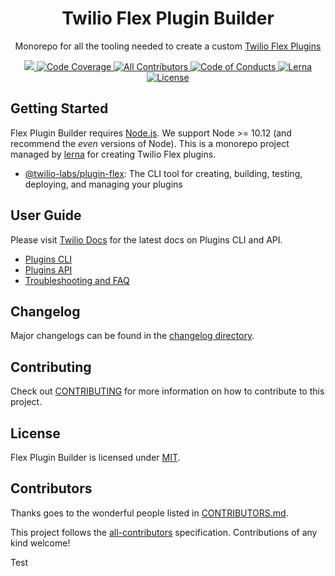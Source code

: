 <h1 align="center">Twilio Flex Plugin Builder</h1>
<p align="center">Monorepo for all the tooling needed to create a custom <a href="https://www.twilio.com/docs/flex/developer/plugins" target="_blank">Twilio Flex Plugins</a>
</p>

<p align="center">
    <a href="https://app.circleci.com/pipelines/github/twilio/flex-plugin-builder?branch=main" >
        <img src="https://circleci.com/gh/twilio/flex-plugin-builder/tree/main.svg?style=shield" />
    </a>
    <a href="https://codecov.io/gh/twilio/flex-plugin-builder">
        <img src="https://codecov.io/gh/twilio/flex-plugin-builder/branch/master/graph/badge.svg" title="Code Coverage" />
    </a>
    <a href="#contributors">
        <img src="https://img.shields.io/badge/all_contributors-14-orange.svg?style=square" title="All Contributors" />
    </a>
    <a href="./CODE_OF_CONDUCT.md">
        <img src="https://img.shields.io/badge/%F0%9F%92%96-code%20of%20conduct-ff69b4.svg?style=square" title="Code of Conducts" />
    </a>
    <a href="https://lernajs.io/">
        <img src="https://img.shields.io/badge/maintained%20with-lerna-cc00ff.svg?style=flat-squar" title="Lerna" />
    </a>
    <a href="./LICENSE">
        <img src="https://img.shields.io/badge/license-MIT-green.svg" title="License" />
    </a>
</p>

## Getting Started

Flex Plugin Builder requires [Node.js](https://nodejs.org/). We support Node >= 10.12 (and recommend the _even_ versions of Node). This is a monorepo project managed by [lerna](https://github.com/lerna/lerna) for creating Twilio Flex plugins.

- [@twilio-labs/plugin-flex](packages/plugin-flex): The CLI tool for creating, building, testing, deploying, and managing your plugins

## User Guide

Please visit [Twilio Docs](https://www.twilio.com/docs/flex/developer/plugins) for the latest docs on Plugins CLI and API.

* [Plugins CLI](https://www.twilio.com/docs/flex/developer/plugins/cli)
* [Plugins API](https://www.twilio.com/docs/flex/developer/plugins/api)
* [Troubleshooting and FAQ](faq.md)

## Changelog

Major changelogs can be found in the [changelog directory](/changelog).

## Contributing

Check out [CONTRIBUTING](CONTRIBUTING.md) for more information on how to contribute to this project.

## License

Flex Plugin Builder is licensed under [MIT](LICENSE).

## Contributors

Thanks goes to the wonderful people listed in [CONTRIBUTORS.md](CONTRIBUTORS.md).

This project follows the [all-contributors](https://github.com/kentcdodds/all-contributors) specification. Contributions of any kind welcome!

Test
